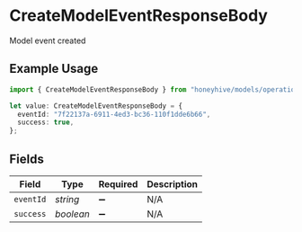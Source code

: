 # CreateModelEventResponseBody

Model event created

## Example Usage

```typescript
import { CreateModelEventResponseBody } from "honeyhive/models/operations";

let value: CreateModelEventResponseBody = {
  eventId: "7f22137a-6911-4ed3-bc36-110f1dde6b66",
  success: true,
};
```

## Fields

| Field              | Type               | Required           | Description        |
| ------------------ | ------------------ | ------------------ | ------------------ |
| `eventId`          | *string*           | :heavy_minus_sign: | N/A                |
| `success`          | *boolean*          | :heavy_minus_sign: | N/A                |